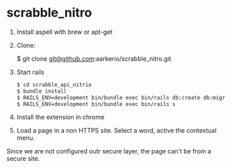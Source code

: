 # scrabble_nitro

1) Install aspell with brew or apt-get

2) Clone:

     $ git clone git@github.com:aarkerio/scrabble_nitro.git

3) Start rails
    ```bash
    $ cd scrabble_api_nitrio
    $ bundle install
    $ RAILS_ENV=development bin/bundle exec bin/rails db:create db:migrate
    $ RAILS_ENV=development bin/bundle exec bin/rails s
    ```
4) Install the extension in chrome

5) Load a page in a non HTTPS site. Select a word, active the contextual menu.

Since we are not configured outr secure layer, the page can't be from a secure site.
